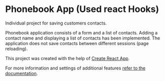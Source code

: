 # Phonebook App (Used react Hooks)
Individual project for saving customers contacts.

Phonebook application consists of a form and a list of contacts.
Adding a contact name and displaying a list of contacts has been implemented. 
The application does not save contacts between different sessions (page reloading).

This project was created with the help of
[Create React App](https://github.com/facebook/create-react-app).

For more information and settings of additional features
[refer to the documentation](https://facebook.github.io/create-react-app/docs/getting-started).



  
